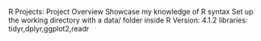 R Projects: Project Overview
Showcase my knowledge of  R syntax
Set up the  working directory with a data/ folder inside
R Version: 4.1.2
libraries: tidyr,dplyr,ggplot2,readr

